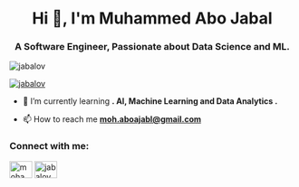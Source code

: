 <h1 align="center">Hi 👋, I'm Muhammed Abo Jabal</h1>
<h3 align="center">A Software Engineer, Passionate about Data Science and ML.</h3>

<p align="left"> <img src="https://komarev.com/ghpvc/?username=jabalov&label=Profile%20views&color=0e75b6&style=flat" alt="jabalov" /> </p>

<p align="left"> <a href="https://github.com/ryo-ma/github-profile-trophy"><img src="https://github-profile-trophy.vercel.app/?username=jabalov" alt="jabalov" /></a> </p>

- 🌱 I’m currently learning **. AI, Machine Learning and Data Analytics .**

- 📫 How to reach me **moh.aboajabl@gmail.com**

<h3 align="left">Connect with me:</h3>
<p align="left">
<a href="https://www.linkedin.com/in/mohammed-abo-jabal-1827a612a/" target="blank"><img align="center" src="https://cdn.jsdelivr.net/npm/simple-icons@3.0.1/icons/linkedin.svg" alt="mohammed abo-jabal" height="30" width="40" /></a>
<a href="https://www.leetcode.com/jabalov" target="blank"><img align="center" src="https://cdn.jsdelivr.net/npm/simple-icons@3.0.1/icons/leetcode.svg" alt="jabalov" height="30" width="40" /></a>
</p>
